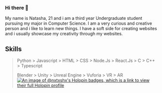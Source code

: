 ### Hi there 👋

My name is Natasha, 21 and i am a third year Undergraduate student pursuing my major in Computer Science.
I am a very curious and creative person and i like to learn new things. 
I have a soft side for creating websites and i usually showcase my creativity through my websites.

## Skills

> Python > Javascript > HTML > CSS > Node.Js > React.Js > C > C++ > Typescript
> 
> Blender > Unity > Unreal Engine > Vuforia > VR > AR
> [![An image of @nxtxshx's Holopin badges, which is a link to view their full Holopin profile](https://holopin.me/nxtxshx)](https://holopin.io/@nxtxshx)
> 
